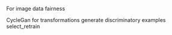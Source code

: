 For image data fairness

CycleGan for transformations 
generate discriminatory examples 
select_retrain
